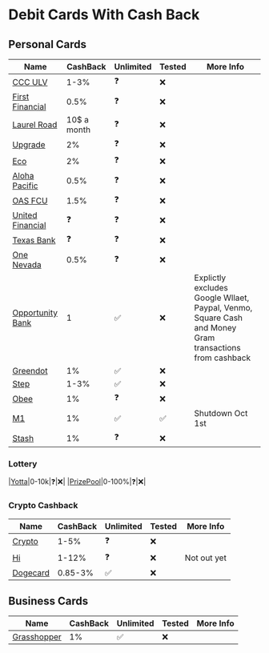 # Debit Cards With Cash Back


## Personal Cards
|Name|CashBack|Unlimited|Tested|More Info|
|---|---|---|---|---|
|[CCC ULV](https://ccculv.org)|1-3%|:question:|:x:|
|[First Financial](https://firstfinancial.org)|0.5%|:question:|:x:|
|[Laurel Road](https://laurelroad.com)|10$ a month|:question:|:x:|
|[Upgrade](https://upgrade.com)|2%|:question:|:x:|
|[Eco](https://ecoapp.com)|2%|:question:|:x:|
|[Aloha Pacific](https://alohapacific.com)|0.5%|:question:|:x:|
|[OAS FCU](https://oasfcu.org)|1.5%|:question:|:x:|
|[United Financial](https://unitedfinancialcu.org)|:question:|:question:|:x:|
|[Texas Bank](https://texasbnk.com)|:question:|:question:|:x:|
|[One Nevada](https://onenevada.org)|0.5%|:question:|:x:|
|[Opportunity Bank](https://opportunitybank.com)|1|:white_check_mark:|:x:|Explictly excludes Google Wllaet, Paypal, Venmo, Square Cash and Money Gram transactions from cashback|
|[Greendot](https://greendot.com)|1%|:white_check_mark:|:x:|
|[Step](https://step.com)|1-3%|:white_check_mark:|:x:|
|[Obee](https://obee.com)|1%|:question:|:x:|
|[M1](https://m1.com)|1%|:white_check_mark:|:white_check_mark:|Shutdown Oct 1st
|[Stash](https://stash.com)|1%|:question:|:x:|

### Lottery
|[Yotta](https://withyotta.com)|0-10k|:question:|:x:|
|[PrizePool](https://getprizepool.com)|0-100%|:question:|:x:|

### Crypto Cashback
|Name|CashBack|Unlimited|Tested|More Info|
|---|---|---|---|---|
|[Crypto](https://crypto.com)|1-5%|:question:|:x:|
|[Hi](https://hi.com)|1-12%|:question:|:x:|Not out yet
|[Dogecard](https://dogecard.co)|0.85-3%|:white_check_mark:|:x:|


## Business Cards
|Name|CashBack|Unlimited|Tested|More Info|
|---|---|---|---|---|
|[Grasshopper](https://grasshopper.bank)|1%|:white_check_mark:|:x:|